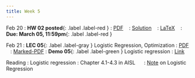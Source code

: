 ```yaml
---
title: Week 5
---
```


Feb 20
: **HW 02 posted**{: .label .label-red }
  : [PDF](homeworks/HW02/HW02.pdf) &nbsp;&nbsp;
  : [Solution](#) &nbsp;&nbsp;
  : [LaTeX](homeworks/HW01/template.tex) &nbsp;&nbsp;
: **Due: March 05, 11:59pm**{: .label .label-red }


Feb 21
: **LEC 05**{: .label .label-gray } Logistic Regression, Optimization
  : [PDF](lectures/05-classification/Lec05.pdf) &nbsp;&nbsp;
  : [Marked-PDF](lectures/05-classification/Lec05-marked.pdf)
: **Demo 05**{: .label .label-green } Logistic regression
  : [Link](https://drive.google.com/file/d/1_50qPyHMDglWJ-xNwGlX6BUh5Kh3Z8jb/view?usp=sharing) &nbsp;&nbsp;


Reading
: Logistic regression
  : Chapter 4.1-4.3 in AISL &nbsp;&nbsp;&nbsp;&nbsp;
  : [Note](https://cs229.stanford.edu/notes2019fall/cs229-notes1.pdf) on Logistic Regression
  
